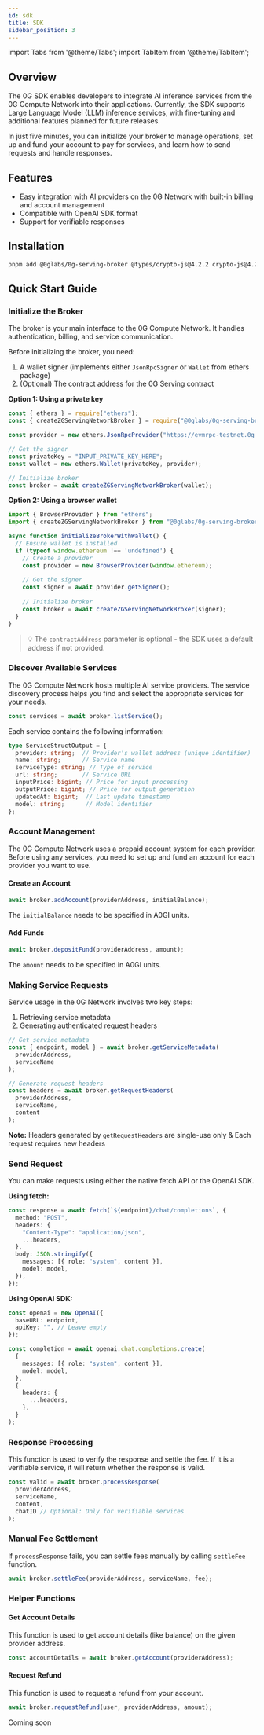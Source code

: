 ```yaml
---
id: sdk
title: SDK
sidebar_position: 3
---
```


import Tabs from '@theme/Tabs';
import TabItem from '@theme/TabItem';

## Overview

The 0G SDK enables developers to integrate AI inference services from the 0G Compute Network into their applications. Currently, the SDK supports Large Language Model (LLM) inference services, with fine-tuning and additional features planned for future releases. 

In just five minutes, you can initialize your broker to manage operations, set up and fund your account to pay for services, and learn how to send requests and handle responses.

## Features

- Easy integration with AI providers on the 0G Network with built-in billing and account management
- Compatible with OpenAI SDK format
- Support for verifiable responses

<Tabs>
<TabItem value="ts-web" label="TypeScript SDK" default>

## Installation

```bash
pnpm add @0glabs/0g-serving-broker @types/crypto-js@4.2.2 crypto-js@4.2.0
```

## Quick Start Guide

### Initialize the Broker

The broker is your main interface to the 0G Compute Network. It handles authentication, billing, and service communication.

Before initializing the broker, you need:
1. A wallet signer (implements either `JsonRpcSigner` or `Wallet` from ethers package)
2. (Optional) The contract address for the 0G Serving contract

**Option 1: Using a private key**
```typescript
const { ethers } = require("ethers");
const { createZGServingNetworkBroker } = require("@0glabs/0g-serving-broker");

const provider = new ethers.JsonRpcProvider("https://evmrpc-testnet.0g.ai");

// Get the signer
const privateKey = "INPUT_PRIVATE_KEY_HERE";
const wallet = new ethers.Wallet(privateKey, provider);

// Initialize broker
const broker = await createZGServingNetworkBroker(wallet);
```

**Option 2: Using a browser wallet**
```typescript
import { BrowserProvider } from "ethers";
import { createZGServingNetworkBroker } from "@0glabs/0g-serving-broker";

async function initializeBrokerWithWallet() {
  // Ensure wallet is installed
  if (typeof window.ethereum !== 'undefined') {
    // Create a provider
    const provider = new BrowserProvider(window.ethereum);
    
    // Get the signer
    const signer = await provider.getSigner();
    
    // Initialize broker
    const broker = await createZGServingNetworkBroker(signer);
  }
}
```

> 💡 The `contractAddress` parameter is optional - the SDK uses a default address if not provided.

### Discover Available Services

The 0G Compute Network hosts multiple AI service providers. The service discovery process helps you find and select the appropriate services for your needs.

```typescript
const services = await broker.listService();
```

Each service contains the following information:
```typescript
type ServiceStructOutput = {
  provider: string;  // Provider's wallet address (unique identifier)
  name: string;      // Service name
  serviceType: string; // Type of service
  url: string;       // Service URL
  inputPrice: bigint; // Price for input processing
  outputPrice: bigint; // Price for output generation
  updatedAt: bigint;  // Last update timestamp
  model: string;      // Model identifier
};
```

### Account Management

The 0G Compute Network uses a prepaid account system for each provider. Before using any services, you need to set up and fund an account for each provider you want to use.

#### Create an Account
```typescript
await broker.addAccount(providerAddress, initialBalance);
```
The `initialBalance` needs to be specified in A0GI units.

#### Add Funds
```typescript
await broker.depositFund(providerAddress, amount);
```
The `amount` needs to be specified in A0GI units.

### Making Service Requests

Service usage in the 0G Network involves two key steps:
1. Retrieving service metadata
2. Generating authenticated request headers

```typescript
// Get service metadata
const { endpoint, model } = await broker.getServiceMetadata(
  providerAddress,
  serviceName
);

// Generate request headers
const headers = await broker.getRequestHeaders(
  providerAddress,
  serviceName,
  content
);
```

**Note:** Headers generated by `getRequestHeaders` are single-use only & Each request requires new headers

### Send Request

You can make requests using either the native fetch API or the OpenAI SDK.

**Using fetch:**
```typescript
const response = await fetch(`${endpoint}/chat/completions`, {
  method: "POST",
  headers: {
    "Content-Type": "application/json",
    ...headers,
  },
  body: JSON.stringify({
    messages: [{ role: "system", content }],
    model: model,
  }),
});
```

**Using OpenAI SDK:**
```typescript
const openai = new OpenAI({
  baseURL: endpoint,
  apiKey: "", // Leave empty
});

const completion = await openai.chat.completions.create(
  {
    messages: [{ role: "system", content }],
    model: model,
  },
  {
    headers: {
      ...headers,
    },
  }
);
```

### Response Processing

This function is used to verify the response and settle the fee. If it is a verifiable service, it will return whether the response is valid.

```typescript
const valid = await broker.processResponse(
  providerAddress,
  serviceName,
  content,
  chatID // Optional: Only for verifiable services
);
```

### Manual Fee Settlement

If `processResponse` fails, you can settle fees manually by calling `settleFee` function.

```typescript
await broker.settleFee(providerAddress, serviceName, fee);
```

### Helper Functions

#### Get Account Details
This function is used to get account details (like balance) on the given provider address.
```typescript
const accountDetails = await broker.getAccount(providerAddress);
```

#### Request Refund
This function is used to request a refund from your account.
```typescript
await broker.requestRefund(user, providerAddress, amount);
```


</TabItem>

<TabItem value="other" label="Other SDKs">
Coming soon
</TabItem>

</Tabs>
